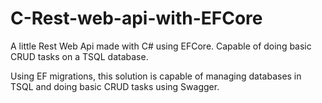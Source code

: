 # C-Rest-web-api-with-EFCore
A little Rest Web Api made with C# using EFCore. Capable of doing basic CRUD tasks on a TSQL database.

Using EF migrations, this solution is capable of managing databases in TSQL and doing basic CRUD tasks using Swagger.
